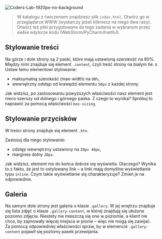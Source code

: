 ![Coders-Lab-1920px-no-background](https://user-images.githubusercontent.com/30623667/104709387-2b7ac180-571f-11eb-9b94-517aa6d501c9.png)



> W katalogu z ćwiczeniem znajdziesz plik `index.html`. Otwórz go w przeglądarce WWW (wystarczy jeżeli klikniesz na niego dwa razy).  
> Otwórz też pliki przygotowane do tego zadania w wybranym przez siebie edytorze kodu (WebStorm/PyCharm/InetlliJ). 

## Stylowanie treści

Na górze i dole strony są 2 paski, które mają ustawioną szerokość na 80%. Między nimi znajduje się element `.content`, czyli treść strony na białym tle. 
s
Ustaw temu elementowi stylowanie:
* maksymalną szerokość (max-width) na `80%`,
* wewnętrzny odstęp od krawędzi elementu `50px` z każdej strony.

Jak widzisz, po zastosowaniu powyższych właściwości nasz element jest nieco szerszy od dolnego i górnego paska. Z czego to wynika? Spróbuj to naprawić za pomocą właściwości `box-sizing`.


## Stylowanie przycisków

W treści strony znajduje się element `.btn`. 

Zastosuj dla niego stylowanie:
* odstęp wewnętrzny ustawiony na `20px 40px`,
* margines dolny `20px`.

Jak widzisz, element nie do końca dobrze się wyświetla. Dlaczego? Wynika to z faktu, że jest to ostylowany link – a linki mają domyślne wyświetlanie typu `inline`. Czym takie wyświetlanie się charakteryzuje? Zmień je na odpowiednie.


## Galeria

Na samym dole strony jest galeria o klasie `.gallery`. W jej wnętrzu znajduje się lista zdjęć o klasie `.gallery-content`, w której znajdują się ułożone poziomo zdjęcia. Niestety nie mieszczą się one w poziomie, a klient nie chce, by zajmowały więcej miejsca w pionie – więc nie mogą się zawijać.  
Za pomocą odpowiedniej właściwości spraw, by w elemencie `.gallery-content` pojawił się poziomy pasek przewijania. 
